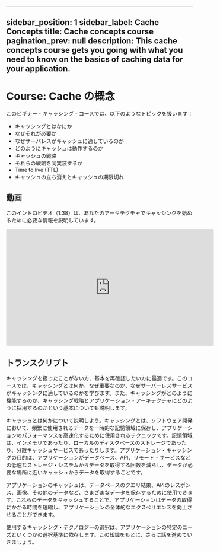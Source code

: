 
---
sidebar_position: 1
sidebar_label: Cache Concepts
title: Cache concepts course
pagination_prev: null
description: This cache concepts course gets you going with what you need to know on the basics of caching data for your application.
---

# Course: Cache の概念

このビギナー・キャッシング・コースでは、以下のようなトピックを扱います：

- キャッシングとはなにか
- なぜそれが必要か
- なぜサーバレスがキャッシュに適しているのか
- どのようにキャッシュは動作するのか
- キャッシュの戦略
- それらの戦略を同実装するか
- Time to live (TTL)
- キャッシュの立ち消えとキャッシュの期限切れ

## 動画
このイントロビデオ（1:38）は、あなたのアーキテクチャでキャッシングを始めるために必要な情報を説明しています。

<iframe width="560" height="315" src="https://www.youtube.com/embed/yErvJ2Bv6dY" title="YouTube video player" frameborder="0" allow="accelerometer; autoplay; clipboard-write; encrypted-media; gyroscope; picture-in-picture; web-share" allowfullscreen></iframe>

## トランスクリプト

キャッシングを扱ったことがない方、基本を再確認したい方に最適です。このコースでは、キャッシングとは何か、なぜ重要なのか、なぜサーバーレスサービスがキャッシングに適しているのかを学びます。また、キャッシングがどのように機能するのか、キャッシング戦略とアプリケーション・アーキテクチャにどのように採用するのかという基本についても説明します。

キャッシュとは何かについて説明しよう。キャッシングとは、ソフトウェア開発において、頻繁に使用されるデータを一時的な記憶領域に保存し、アプリケーションのパフォーマンスを高速化するために使用されるテクニックです。記憶領域は、インメモリであったり、ローカルのディスクベースのストレージであったり、分散キャッシュサービスであったりします。アプリケーション・キャッシングの目的は、アプリケーションがデータベース、API、リモート・サービスなどの低速なストレージ・システムからデータを取得する回数を減らし、データが必要な場所に近いキャッシュからデータを取得することです。

アプリケーションのキャッシュは、データベースのクエリ結果、APIのレスポンス、画像、その他のデータなど、さまざまなデータを保存するために使用できます。これらのデータをキャッシュすることで、アプリケーションはデータの取得にかかる時間を短縮し、アプリケーションの全体的なエクスペリエンスを向上させることができます。

使用するキャッシング・テクノロジーの選択は、アプリケーションの特定のニーズといくつかの選択基準に依存します。この知識をもとに、さらに話を進めていきましょう。
